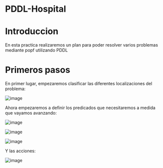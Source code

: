 # PDDL-Hospital

# Introduccion 
En esta practica realizaremos un plan para poder resolver varios problemas mediante popf utilizando PDDL

# Primeros pasos
En primer lugar, empezaremos clasificar las diferentes localizaciones del problema: 

![image](https://user-images.githubusercontent.com/73492480/161500719-084e040a-f070-4478-807d-e85e69773b7d.png)

Ahora empezaremos a definir los predicados que necesitaremos a medida que vayamos avanzando:

![image](https://user-images.githubusercontent.com/73492480/161501759-86d31993-9ce0-4f0a-ad5e-a15e9f239520.png)

![image](https://user-images.githubusercontent.com/73492480/161502632-bd081fe3-cc46-45e7-8227-cf6465162c0a.png)

![image](https://user-images.githubusercontent.com/73492480/161502896-48a0d427-3e20-4375-8e71-9a51793226c9.png)

Y las acciones:

![image](https://user-images.githubusercontent.com/73492480/161505850-c54542dd-b670-4734-a4b5-42dab0c93c52.png)





